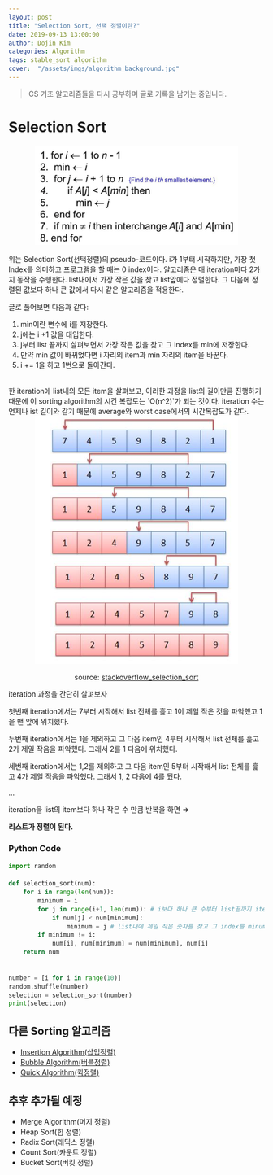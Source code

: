 ```yaml
---
layout: post
title: "Selection Sort, 선택 정렬이란?"
date: 2019-09-13 13:00:00
author: Dojin Kim
categories: Algorithm
tags: stable_sort algorithm
cover:  "/assets/imgs/algorithm_background.jpg"
---
```


> CS 기초 알고리즘들을 다시 공부하며 글로 기록을 남기는 중입니다.

# Selection Sort
<div align="center">
<img src="/assets/imgs/cs/selection_sort_pseudo.png" style="width:400px"/>
</div>

위는 Selection Sort(선택정렬)의 pseudo-코드이다. i가 1부터 시작하지만, 가장 첫 Index를 의미하고 프로그램을 할 때는 0 index이다. 알고리즘은 매 iteration마다 2가지 동작을 수행한다. list내에서 가장 작은 값을 찾고 list앞에다 정렬한다. 그 다음에 정렬된 값보다 하나 큰 값에서 다시 같은 알고리즘을 적용한다. <br/>

글로 풀어보면 다음과 같다:

1. min이란 변수에 i를 저장한다.
2. j에는 i +1 값을 대입한다.
3. j부터 list 끝까지 살펴보면서 가장 작은 값을 찾고 그 index를 min에 저장한다.
4. 만약 min 값이 바뀌었다면 i 자리의 item과 min 자리의 item을 바꾼다.
5. i += 1을 하고 1번으로 돌아간다.

<br/>
한 iteration에 list내의 모든 item을 살펴보고, 이러한 과정을 list의 길이만큼 진행하기 때문에 이 sorting algorithm의 시간 복잡도는 `O(n^2)`가 되는 것이다. iteration 수는 언제나 ist 길이와 같기 때문에 average와 worst case에서의 시간복잡도가 같다.

<div align="center">
<img src="/assets/imgs/cs/selection_sort.jpg" style="width:400px"/>
</div>


<div align="center">

source: <a href="https://stackoverflow.com/questions/36700830/selection-sort-algorithm">stackoverflow_selection_sort</a>

</div>


iteration 과정을 간단히 살펴보자

첫번째 iteration에서는 7부터 시작해서 list 전체를 흝고 1이 제일 작은 것을 파악했고 1을 맨 앞에 위치했다.

두번째 iteration에서는 1을 제외하고 그 다음 item인 4부터 시작해서 list 전체를 흝고 2가 제일 작음을 파악했다. 그래서 2를 1 다음에 위치했다.

세번째 iteration에서는 1,2를 제외하고 그 다음 item인 5부터 시작해서 list 전체를 흝고 4가 제일 작음을 파악했다. 그래서 1, 2 다음에 4를 뒀다.

...

iteration을 list의 item보다 하나 작은 수 만큼 반복을 하면 ⇒

**리스트가 정렬이 된다.**

### Python Code

```python
import random

def selection_sort(num):
    for i in range(len(num)):
        minimum = i
        for j in range(i+1, len(num)): # i보다 하나 큰 수부터 list끝까지 iterate한다
            if num[j] < num[minimum]: 
                minimum = j # list내에 제일 작은 숫자를 찾고 그 index를 minumum 변수에 저장한다
        if minimum != i: 
            num[i], num[minimum] = num[minimum], num[i]
    return num


number = [i for i in range(10)]
random.shuffle(number)
selection = selection_sort(number)
print(selection)
```


## 다른 Sorting 알고리즘
- [Insertion Algorithm(삽입정렬)](https://dojinkimm.github.io/cs/2019/09/13/sort-algorithm-3.html)
- [Bubble Algorithm(버블정렬)](https://dojinkimm.github.io/cs/2019/09/14/sort-algorithm-4.html)
- [Quick Algorithm(퀵정렬)](https://dojinkimm.github.io/cs/2019/09/15/sort-algorithm-5.html)

## 추후 추가될 예정
- Merge Algorithm(머지 정렬)
- Heap Sort(힙 정렬)
- Radix Sort(래딕스 정렬)
- Count Sort(카운트 정렬)
- Bucket Sort(버킷 정렬)

